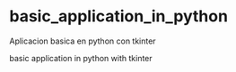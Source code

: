 # basic_application_in_python
Aplicacion basica en python con tkinter 



basic application in python with tkinter 

